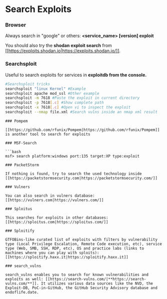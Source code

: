 # Search Exploits


### Browser

Always search in "google" or others: **\<service_name> \[version] exploit**

You should also try the **shodan** **exploit search** from [[https://exploits.shodan.io|https://exploits.shodan.io/]].

### Searchsploit

Useful to search exploits for services in **exploitdb from the console.**

```bash
#Searchsploit tricks
searchsploit "linux Kernel" #Example
searchsploit apache mod_ssl #Other example
searchsploit -m 7618 #Paste the exploit in current directory
searchsploit -p 7618[.c] #Show complete path
searchsploit -x 7618[.c] #Open vi to inspect the exploit
searchsploit --nmap file.xml #Search vulns inside an nmap xml result
```
```
### Pompem

[[https://github.com/rfunix/Pompem|https://github.com/rfunix/Pompem]] is another tool to search for exploits

### MSF-Search

```bash
msf> search platform:windows port:135 target:XP type:exploit
```
```
### PacketStorm

If nothing is found, try to search the used technology inside [[https://packetstormsecurity.com|https://packetstormsecurity.com/]]

### Vulners

You can also search in vulners database: [[https://vulners.com|https://vulners.com/]]

### Sploitus

This searches for exploits in other databases: [[https://sploitus.com|https://sploitus.com/]]

### Sploitify

GTFOBins-like curated list of exploits with filters by vulnerability type (Local Privilege Escalation, Remote Code execution, etc), service type (Web, SMB, SSH, RDP, etc), OS and practice labs (links to machines where you can play with sploits): [[https://sploitify.haxx.it|https://sploitify.haxx.it]]

### search_vulns

search_vulns enables you to search for known vulnerabilities and exploits as well: [[https://search-vulns.com/|**https://search-vulns.com/**]]. It utilizes various data sources like the NVD, the Exploit-DB, PoC-in-GitHub, the GitHub Security Advisory database and endoflife.date.




